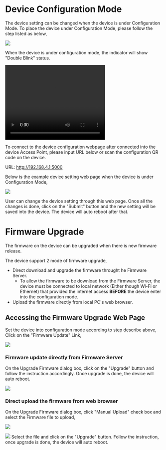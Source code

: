 # Device Configuration Mode

The device setting can be changed when the device is under Configuration Mode. To place the device under Configuration Mode, please follow the step listed as below,

![](picture/WebConfig-ConfigStep.png)

When the device is under configuration mode, the indicator will show "Double Blink" status.

<video src="picture/DoubleBlinkIndicator.mp4" width="320" height="240" controls></video>

To connect to the device configuration webpage after connected into the device Access Point, please input URL below or scan the configuration QR code on the device.

URL: http://192.168.4.1:5000

Below is the example device setting web page when the device is under Configuration Mode,

![](picture/webCfg_Main.png)

User can change the device setting through this web page. Once all the changes is done, click on the "Submit" button and the new setting will be saved into the device. The device will auto reboot after that.

# Firmware Upgrade

The firmware on the device can be upgraded when there is new firmware release.

The device support 2 mode of firmware upgrade,
 - Direct download and upgrade the firmware throught he Firmware Server.
    - To allow the firmware to be download from the Firmware Server, the device must be connected to local network (Either though Wi-Fi or Ethernet) that provided the internet access **BEFORE** the device enter into the configuration mode.
 - Upload the firmware directly from local PC's web browser.

## Accessing the Firmware Upgrade Web Page
Set the device into configuration mode according to step describe above, Click on the "Firmware Update" Link,

![](picture/WebConfig-ConfigMenu.png)

### Firmware update directly from Firmware Server
On the Upgrade Firmware dialog box, click on the "Upgrade" button and follow the instruction accordingly. Once upgrade is done, the device will auto reboot.

![](picture/webCfg_FwDownload_dialog.png)

### Direct upload the firmware from web browser
On the Upgrade Firmware dialog box, click "Manual Upload" check box and select the Firmware file to upload,

![](picture/WebConfig-FWUploadSel.drawio.png)

![](picture/webCfg_FwUpload_Dialog.png)
Select the file and click on the "Upgrade" button. Follow the instruction, once upgrade is done, the device will auto reboot.

